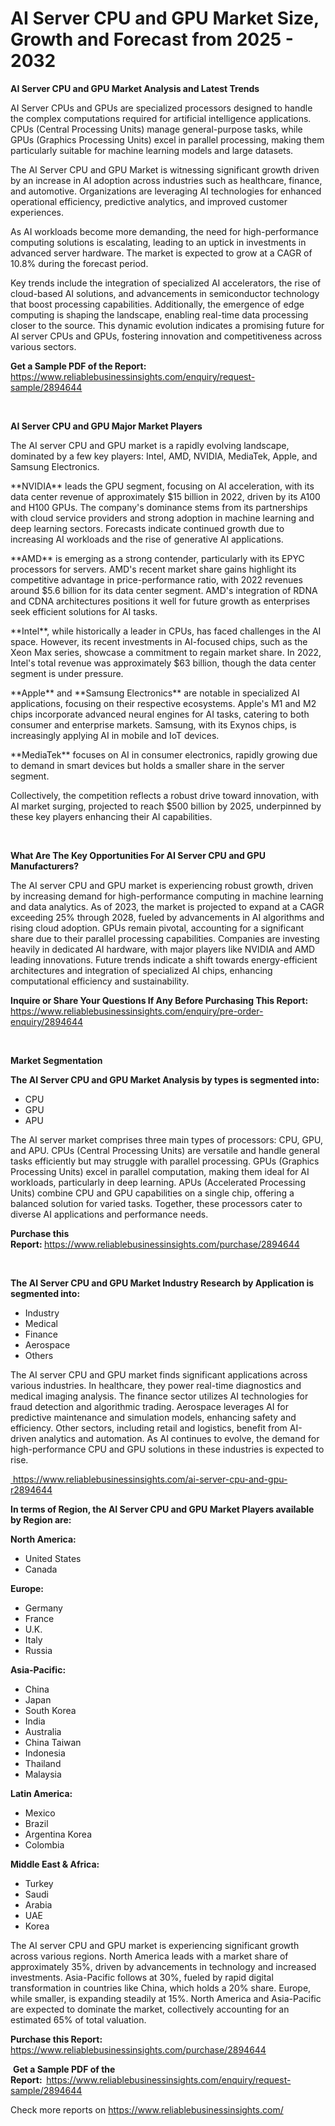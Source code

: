 <p><h1>AI Server CPU and GPU Market Size, Growth and Forecast from 2025 - 2032</h1></p><p><strong>AI Server CPU and GPU Market Analysis and Latest Trends</strong></p>
<p><p>AI Server CPUs and GPUs are specialized processors designed to handle the complex computations required for artificial intelligence applications. CPUs (Central Processing Units) manage general-purpose tasks, while GPUs (Graphics Processing Units) excel in parallel processing, making them particularly suitable for machine learning models and large datasets. </p><p>The AI Server CPU and GPU Market is witnessing significant growth driven by an increase in AI adoption across industries such as healthcare, finance, and automotive. Organizations are leveraging AI technologies for enhanced operational efficiency, predictive analytics, and improved customer experiences. </p><p>As AI workloads become more demanding, the need for high-performance computing solutions is escalating, leading to an uptick in investments in advanced server hardware. The market is expected to grow at a CAGR of 10.8% during the forecast period. </p><p>Key trends include the integration of specialized AI accelerators, the rise of cloud-based AI solutions, and advancements in semiconductor technology that boost processing capabilities. Additionally, the emergence of edge computing is shaping the landscape, enabling real-time data processing closer to the source. This dynamic evolution indicates a promising future for AI server CPUs and GPUs, fostering innovation and competitiveness across various sectors.</p></p>
<p><strong>Get a Sample PDF of the Report:&nbsp;</strong> <a href="https://www.reliablebusinessinsights.com/enquiry/request-sample/2894644?utm_campaign=2629&utm_medium=2&utm_source=Github&utm_content=ia&utm_term=15032025&utm_id=ai-server-cpu-and-gpu">https://www.reliablebusinessinsights.com/enquiry/request-sample/2894644</a></p>
<p>&nbsp;</p>
<p><strong>AI Server CPU and GPU Major Market Players</strong></p>
<p><p>The AI server CPU and GPU market is a rapidly evolving landscape, dominated by a few key players: Intel, AMD, NVIDIA, MediaTek, Apple, and Samsung Electronics. </p><p>**NVIDIA** leads the GPU segment, focusing on AI acceleration, with its data center revenue of approximately $15 billion in 2022, driven by its A100 and H100 GPUs. The company's dominance stems from its partnerships with cloud service providers and strong adoption in machine learning and deep learning sectors. Forecasts indicate continued growth due to increasing AI workloads and the rise of generative AI applications.</p><p>**AMD** is emerging as a strong contender, particularly with its EPYC processors for servers. AMD's recent market share gains highlight its competitive advantage in price-performance ratio, with 2022 revenues around $5.6 billion for its data center segment. AMD's integration of RDNA and CDNA architectures positions it well for future growth as enterprises seek efficient solutions for AI tasks.</p><p>**Intel**, while historically a leader in CPUs, has faced challenges in the AI space. However, its recent investments in AI-focused chips, such as the Xeon Max series, showcase a commitment to regain market share. In 2022, Intel's total revenue was approximately $63 billion, though the data center segment is under pressure.</p><p>**Apple** and **Samsung Electronics** are notable in specialized AI applications, focusing on their respective ecosystems. Apple's M1 and M2 chips incorporate advanced neural engines for AI tasks, catering to both consumer and enterprise markets. Samsung, with its Exynos chips, is increasingly applying AI in mobile and IoT devices.</p><p>**MediaTek** focuses on AI in consumer electronics, rapidly growing due to demand in smart devices but holds a smaller share in the server segment. </p><p>Collectively, the competition reflects a robust drive toward innovation, with AI market surging, projected to reach $500 billion by 2025, underpinned by these key players enhancing their AI capabilities.</p></p>
<p>&nbsp;</p>
<p><strong>What Are The Key Opportunities For AI Server CPU and GPU Manufacturers?</strong></p>
<p><p>The AI server CPU and GPU market is experiencing robust growth, driven by increasing demand for high-performance computing in machine learning and data analytics. As of 2023, the market is projected to expand at a CAGR exceeding 25% through 2028, fueled by advancements in AI algorithms and rising cloud adoption. GPUs remain pivotal, accounting for a significant share due to their parallel processing capabilities. Companies are investing heavily in dedicated AI hardware, with major players like NVIDIA and AMD leading innovations. Future trends indicate a shift towards energy-efficient architectures and integration of specialized AI chips, enhancing computational efficiency and sustainability.</p></p>
<p><strong>Inquire or Share Your Questions If Any Before Purchasing This Report:</strong> <a href="https://www.reliablebusinessinsights.com/enquiry/pre-order-enquiry/2894644?utm_campaign=2629&utm_medium=2&utm_source=Github&utm_content=ia&utm_term=15032025&utm_id=ai-server-cpu-and-gpu">https://www.reliablebusinessinsights.com/enquiry/pre-order-enquiry/2894644</a></p>
<p>&nbsp;</p>
<p><strong>Market Segmentation</strong></p>
<p><strong>The AI Server CPU and GPU Market Analysis by types is segmented into:</strong></p>
<p><ul><li>CPU</li><li>GPU</li><li>APU</li></ul></p>
<p><p>The AI server market comprises three main types of processors: CPU, GPU, and APU. CPUs (Central Processing Units) are versatile and handle general tasks efficiently but may struggle with parallel processing. GPUs (Graphics Processing Units) excel in parallel computation, making them ideal for AI workloads, particularly in deep learning. APUs (Accelerated Processing Units) combine CPU and GPU capabilities on a single chip, offering a balanced solution for varied tasks. Together, these processors cater to diverse AI applications and performance needs.</p></p>
<p><strong>Purchase this Report:&nbsp;</strong><a href="https://www.reliablebusinessinsights.com/purchase/2894644?utm_campaign=2629&utm_medium=2&utm_source=Github&utm_content=ia&utm_term=15032025&utm_id=ai-server-cpu-and-gpu">https://www.reliablebusinessinsights.com/purchase/2894644</a></p>
<p>&nbsp;</p>
<p><strong>The AI Server CPU and GPU Market Industry Research by Application is segmented into:</strong></p>
<p><ul><li>Industry</li><li>Medical</li><li>Finance</li><li>Aerospace</li><li>Others</li></ul></p>
<p><p>The AI server CPU and GPU market finds significant applications across various industries. In healthcare, they power real-time diagnostics and medical imaging analysis. The finance sector utilizes AI technologies for fraud detection and algorithmic trading. Aerospace leverages AI for predictive maintenance and simulation models, enhancing safety and efficiency. Other sectors, including retail and logistics, benefit from AI-driven analytics and automation. As AI continues to evolve, the demand for high-performance CPU and GPU solutions in these industries is expected to rise.</p></p>
<p><a href="https://www.reliablebusinessinsights.com/ai-server-cpu-and-gpu-r2894644?utm_campaign=2629&utm_medium=2&utm_source=Github&utm_content=ia&utm_term=15032025&utm_id=ai-server-cpu-and-gpu">&nbsp;https://www.reliablebusinessinsights.com/ai-server-cpu-and-gpu-r2894644</a></p>
<p><strong>In terms of Region, the AI Server CPU and GPU Market Players available by Region are:</strong></p>
<p>
    <p> <strong> North America: </strong>
        <ul>
            <li>United States</li>
            <li>Canada</li>
        </ul>
        </p> 
    <p> <strong> Europe: </strong>
        <ul>
            <li>Germany</li>
            <li>France</li>
            <li>U.K.</li>
            <li>Italy</li>
            <li>Russia</li>
        </ul>
        </p> 
    <p> <strong> Asia-Pacific: </strong>
        <ul>
            <li>China</li>
            <li>Japan</li>
            <li>South Korea</li>
            <li>India</li>
            <li>Australia</li>
            <li>China Taiwan</li>
            <li>Indonesia</li>
            <li>Thailand</li>
            <li>Malaysia</li>
        </ul>
        </p> 
    <p> <strong> Latin America: </strong>
        <ul>
            <li>Mexico</li>
            <li>Brazil</li>
            <li>Argentina Korea</li>
            <li>Colombia</li>
        </ul>
        </p> 
    <p> <strong> Middle East & Africa: </strong>
        <ul>
            <li>Turkey</li>
            <li>Saudi</li>
            <li>Arabia</li>
            <li>UAE</li>
            <li>Korea</li>
        </ul>
    </p>
    </p>
<p><p>The AI server CPU and GPU market is experiencing significant growth across various regions. North America leads with a market share of approximately 35%, driven by advancements in technology and increased investments. Asia-Pacific follows at 30%, fueled by rapid digital transformation in countries like China, which holds a 20% share. Europe, while smaller, is expanding steadily at 15%. North America and Asia-Pacific are expected to dominate the market, collectively accounting for an estimated 65% of total valuation.</p></p>
<p><strong>Purchase this Report: </strong><a href="https://www.reliablebusinessinsights.com/purchase/2894644?utm_campaign=2629&utm_medium=2&utm_source=Github&utm_content=ia&utm_term=15032025&utm_id=ai-server-cpu-and-gpu">https://www.reliablebusinessinsights.com/purchase/2894644</a></p>
<p>&nbsp;<strong>Get a Sample PDF of the Report:&nbsp;&nbsp;</strong><a href="https://www.reliablebusinessinsights.com/enquiry/request-sample/2894644?utm_campaign=2629&utm_medium=2&utm_source=Github&utm_content=ia&utm_term=15032025&utm_id=ai-server-cpu-and-gpu">https://www.reliablebusinessinsights.com/enquiry/request-sample/2894644</a></p>
<p><strong></strong></p>
<p>Check more reports on <a href="https://www.reliablebusinessinsights.com/?utm_campaign=2629&utm_medium=2&utm_source=Github&utm_content=ia&utm_term=15032025&utm_id=ai-server-cpu-and-gpu">https://www.reliablebusinessinsights.com/</a></p>